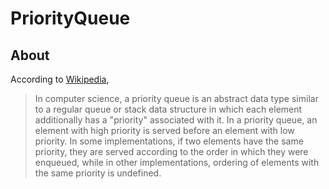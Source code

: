 # PriorityQueue

## About

According to [Wikipedia](https://en.wikipedia.org/wiki/Priority_queue),

> In computer science, a priority queue is an abstract data type similar to a regular queue or stack data structure in which each element additionally has a "priority"
> associated with it. In a priority queue, an element with high priority is served before an element with low priority. In some implementations, if two elements have the
> same priority, they are served according to the order in which they were enqueued, while in other implementations, ordering of elements with the same priority is
> undefined.
